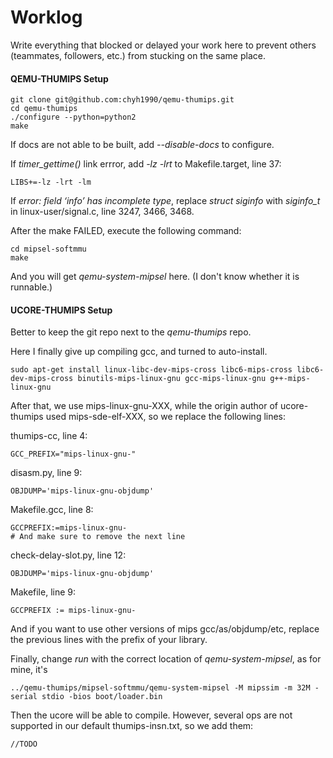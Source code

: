 # Worklog

Write everything that blocked or delayed your work here to prevent others (teammates, followers, etc.) from stucking on the same place.

#### QEMU-THUMIPS Setup

    git clone git@github.com:chyh1990/qemu-thumips.git
    cd qemu-thumips
    ./configure --python=python2
    make

If docs are not able to be built, add *--disable-docs* to configure.
    
If *timer_gettime()* link errror, add *-lz -lrt* to Makefile.target, line 37:

    LIBS+=-lz -lrt -lm

If *error: field ‘info’ has incomplete type*, replace *struct siginfo* with *siginfo_t* in linux-user/signal.c, line 3247, 3466, 3468.

After the make FAILED, execute the following command:

    cd mipsel-softmmu
    make

And you will get *qemu-system-mipsel* here. (I don't know whether it is runnable.)

#### UCORE-THUMIPS Setup

Better to keep the git repo next to the *qemu-thumips* repo.

Here I finally give up compiling gcc, and turned to auto-install.

    sudo apt-get install linux-libc-dev-mips-cross libc6-mips-cross libc6-dev-mips-cross binutils-mips-linux-gnu gcc-mips-linux-gnu g++-mips-linux-gnu

After that, we use mips-linux-gnu-XXX, while the origin author of ucore-thumips used mips-sde-elf-XXX, so we replace the following lines:

thumips-cc, line 4:

    GCC_PREFIX="mips-linux-gnu-"

disasm.py, line 9:

    OBJDUMP='mips-linux-gnu-objdump'

Makefile.gcc, line 8:

    GCCPREFIX:=mips-linux-gnu-
    # And make sure to remove the next line

check-delay-slot.py, line 12:
    
    OBJDUMP='mips-linux-gnu-objdump'

Makefile, line 9:

    GCCPREFIX := mips-linux-gnu-

And if you want to use other versions of mips gcc/as/objdump/etc, replace the previous lines with the prefix of your library.

Finally, change *run* with the correct location of *qemu-system-mipsel*, as for mine, it's

    ../qemu-thumips/mipsel-softmmu/qemu-system-mipsel -M mipssim -m 32M -serial stdio -bios boot/loader.bin

Then the ucore will be able to compile. However, several ops are not supported in our default thumips-insn.txt, so we add them:

    //TODO
